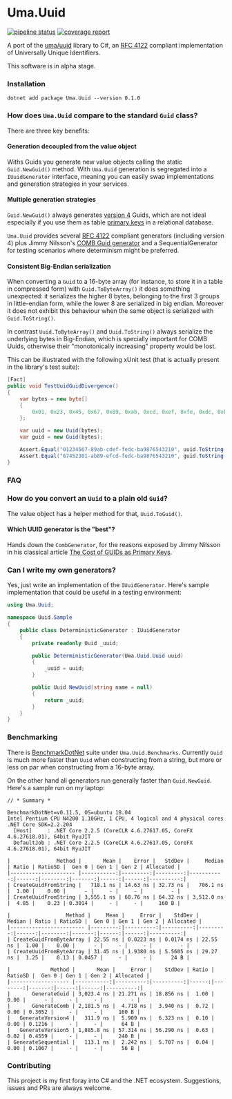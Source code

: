 # Uma.Uuid

[![pipeline status](https://gitlab.com/1ma/uma.uuid/badges/master/pipeline.svg)](https://gitlab.com/1ma/uma.uuid/pipelines)
[![coverage report](https://gitlab.com/1ma/uma.uuid/badges/master/coverage.svg)](https://gitlab.com/1ma/uma.uuid/commits/master)

A port of the [uma/uuid] library to C#, an [RFC 4122] compliant implementation of Universally Unique Identifiers.

This software is in alpha stage.

### Installation

```
dotnet add package Uma.Uuid --version 0.1.0 
```

### How does `Uma.Uuid` compare to the standard `Guid` class?

There are three key benefits:

#### Generation decoupled from the value object

Withs Guids you generate new value objects calling the static `Guid.NewGuid()` method. With `Uma.Uuid` generation is
segregated into a `IUuidGenerator` interface, meaning you can easily swap implementations and generation strategies
in your services.

#### Multiple generation strategies

`Guid.NewGuid()` always generates [version 4] Guids, which are not ideal especially if you use them as table
[primary keys] in a relational database.

`Uma.Uuid` provides several [RFC 4122] compliant generators (including version 4) plus Jimmy Nilsson's [COMB Guid generator]
and a SequentialGenerator for testing scenarios where determinism might be preferred.

#### Consistent Big-Endian serialization

When converting a `Guid` to a 16-byte array (for instance, to store it in a table in compressed form) with
`Guid.ToByteArray()` it does something unexpected: it serializes the higher 8 bytes, belonging to the first 3 groups in
little-endian form, while the lower 8 are serialized in big endian. Moreover it does not exhibit this behaviour when the
same object is serialized with `Guid.ToString()`.

In contrast `Uuid.ToByteArray()` and `Uuid.ToString()` always serialize the underlying bytes in Big-Endian, which is
specially important for COMB Uuids, otherwise their "monotonically increasing" property would be lost.

This can be illustrated with the following xUnit test (that is actually present in the library's test suite):

```csharp
[Fact]
public void TestUuidGuidDivergence()
{
    var bytes = new byte[]
    {
        0x01, 0x23, 0x45, 0x67, 0x89, 0xab, 0xcd, 0xef, 0xfe, 0xdc, 0xba, 0x98, 0x76, 0x54, 0x32, 0x10
    };

    var uuid = new Uuid(bytes);
    var guid = new Guid(bytes);

    Assert.Equal("01234567-89ab-cdef-fedc-ba9876543210", uuid.ToString());
    Assert.Equal("67452301-ab89-efcd-fedc-ba9876543210", guid.ToString());
}
```

### FAQ

### How do you convert an `Uuid` to a plain old `Guid`?

The value object has a helper method for that, `Uuid.ToGuid()`.

#### Which UUID generator is the "best"?

Hands down the `CombGenerator`, for the reasons exposed by Jimmy Nilsson in his classical article [The Cost of GUIDs as Primary Keys].

### Can I write my own generators?

Yes, just write an implementation of the `IUuidGenerator`. Here's sample implementation that could be useful in a testing environment:

```csharp
using Uma.Uuid;

namespace Uuid.Sample
{
    public class DeterministicGenerator : IUuidGenerator
    {
        private readonly Uuid _uuid;

        public DeterministicGenerator(Uma.Uuid.Uuid uuid)
        {
            _uuid = uuid;
        }

        public Uuid NewUuid(string name = null)
        {
            return _uuid;
        }
    }
}
```

### Benchmarking

There is [BenchmarkDotNet] suite under `Uma.Uuid.Benchmarks`. Currently `Guid` is much more faster than `Uuid` when
constructing from a string, but more or less on par when constructing from a 16-byte array.

On the other hand all generators run generally faster than `Guid.NewGuid`. Here's a sample run on my laptop:

```
// * Summary *

BenchmarkDotNet=v0.11.5, OS=ubuntu 18.04
Intel Pentium CPU N4200 1.10GHz, 1 CPU, 4 logical and 4 physical cores
.NET Core SDK=2.2.204
  [Host]     : .NET Core 2.2.5 (CoreCLR 4.6.27617.05, CoreFX 4.6.27618.01), 64bit RyuJIT
  DefaultJob : .NET Core 2.2.5 (CoreCLR 4.6.27617.05, CoreFX 4.6.27618.01), 64bit RyuJIT

|               Method |       Mean |    Error |   StdDev |     Median | Ratio | RatioSD |  Gen 0 | Gen 1 | Gen 2 | Allocated |
|--------------------- |-----------:|---------:|---------:|-----------:|------:|--------:|-------:|------:|------:|----------:|
| CreateGuidFromString |   718.1 ns | 14.63 ns | 32.73 ns |   706.1 ns |  1.00 |    0.00 |      - |     - |     - |         - |
| CreateUuidFromString | 3,555.1 ns | 68.76 ns | 64.32 ns | 3,512.0 ns |  4.85 |    0.23 | 0.3014 |     - |     - |     160 B |

|                  Method |     Mean |     Error |    StdDev |   Median | Ratio | RatioSD |  Gen 0 | Gen 1 | Gen 2 | Allocated |
|------------------------ |---------:|----------:|----------:|---------:|------:|--------:|-------:|------:|------:|----------:|
| CreateGuidFromByteArray | 22.55 ns | 0.0223 ns | 0.0174 ns | 22.55 ns |  1.00 |    0.00 |      - |     - |     - |         - |
| CreateUuidFromByteArray | 31.45 ns | 1.9380 ns | 5.5605 ns | 29.27 ns |  1.25 |    0.13 | 0.0457 |     - |     - |      24 B |

|             Method |       Mean |     Error |    StdDev | Ratio | RatioSD |  Gen 0 | Gen 1 | Gen 2 | Allocated |
|------------------- |-----------:|----------:|----------:|------:|--------:|-------:|------:|------:|----------:|
|       GenerateGuid | 3,023.4 ns | 21.271 ns | 18.856 ns |  1.00 |    0.00 |      - |     - |     - |         - |
|       GenerateComb | 2,181.5 ns |  4.718 ns |  3.940 ns |  0.72 |    0.00 | 0.3052 |     - |     - |     160 B |
|   GenerateVersion4 |   311.9 ns |  5.909 ns |  6.323 ns |  0.10 |    0.00 | 0.1216 |     - |     - |      64 B |
|   GenerateVersion5 | 1,885.8 ns | 57.314 ns | 56.290 ns |  0.63 |    0.02 | 0.4559 |     - |     - |     240 B |
| GenerateSequential |   113.1 ns |  2.242 ns |  5.707 ns |  0.04 |    0.00 | 0.1067 |     - |     - |      56 B |
```

### Contributing

This project is my first foray into C# and the .NET ecosystem. Suggestions, issues and PRs are always welcome.


[uma/uuid]: https://github.com/1ma/uuid
[RFC 4122]: https://tools.ietf.org/html/rfc4122
[version 4]: https://tools.ietf.org/html/rfc4122#section-4.4
[primary keys]: http://www.informit.com/articles/article.aspx?p=25862
[COMB Guid generator]: http://www.informit.com/articles/article.aspx?p=25862
[The Cost of GUIDs as Primary Keys]: http://www.informit.com/articles/article.aspx?p=25862
[BenchmarkDotNet]: https://benchmarkdotnet.org/
